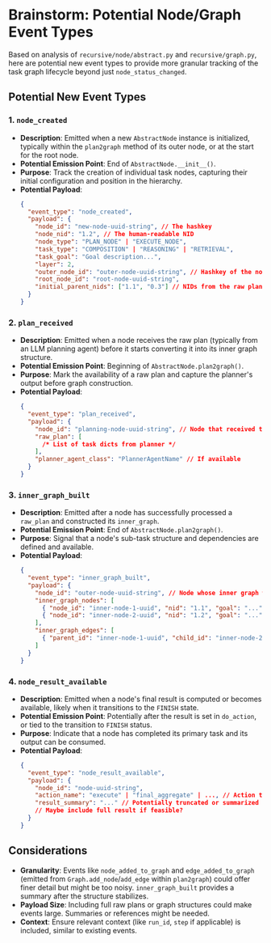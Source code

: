 # Brainstorm: Potential Node/Graph Event Types

Based on analysis of `recursive/node/abstract.py` and `recursive/graph.py`, here are potential new event types to provide more granular tracking of the task graph lifecycle beyond just `node_status_changed`.

## Potential New Event Types

### 1. `node_created`

- **Description**: Emitted when a new `AbstractNode` instance is initialized, typically within the `plan2graph` method of its outer node, or at the start for the root node.
- **Potential Emission Point**: End of `AbstractNode.__init__()`.
- **Purpose**: Track the creation of individual task nodes, capturing their initial configuration and position in the hierarchy.
- **Potential Payload**:
  ```json
  {
    "event_type": "node_created",
    "payload": {
      "node_id": "new-node-uuid-string", // The hashkey
      "node_nid": "1.2", // The human-readable NID
      "node_type": "PLAN_NODE" | "EXECUTE_NODE",
      "task_type": "COMPOSITION" | "REASONING" | "RETRIEVAL",
      "task_goal": "Goal description...",
      "layer": 2,
      "outer_node_id": "outer-node-uuid-string", // Hashkey of the node whose inner_graph this belongs to
      "root_node_id": "root-node-uuid-string",
      "initial_parent_nids": ["1.1", "0.3"] // NIDs from the raw plan
    }
  }
  ```

### 2. `plan_received`

- **Description**: Emitted when a node receives the raw plan (typically from an LLM planning agent) before it starts converting it into its inner graph structure.
- **Potential Emission Point**: Beginning of `AbstractNode.plan2graph()`.
- **Purpose**: Mark the availability of a raw plan and capture the planner's output before graph construction.
- **Potential Payload**:
  ```json
  {
    "event_type": "plan_received",
    "payload": {
      "node_id": "planning-node-uuid-string", // Node that received the plan
      "raw_plan": [
        /* List of task dicts from planner */
      ],
      "planner_agent_class": "PlannerAgentName" // If available
    }
  }
  ```

### 3. `inner_graph_built`

- **Description**: Emitted after a node has successfully processed a `raw_plan` and constructed its `inner_graph`.
- **Potential Emission Point**: End of `AbstractNode.plan2graph()`.
- **Purpose**: Signal that a node's sub-task structure and dependencies are defined and available.
- **Potential Payload**:
  ```json
  {
    "event_type": "inner_graph_built",
    "payload": {
      "node_id": "outer-node-uuid-string", // Node whose inner graph was built
      "inner_graph_nodes": [
        { "node_id": "inner-node-1-uuid", "nid": "1.1", "goal": "..." },
        { "node_id": "inner-node-2-uuid", "nid": "1.2", "goal": "..." }
      ],
      "inner_graph_edges": [
        { "parent_id": "inner-node-1-uuid", "child_id": "inner-node-2-uuid" }
      ]
    }
  }
  ```

### 4. `node_result_available`

- **Description**: Emitted when a node's final result is computed or becomes available, likely when it transitions to the `FINISH` state.
- **Potential Emission Point**: Potentially after the result is set in `do_action`, or tied to the transition to `FINISH` status.
- **Purpose**: Indicate that a node has completed its primary task and its output can be consumed.
- **Potential Payload**:
  ```json
  {
    "event_type": "node_result_available",
    "payload": {
      "node_id": "node-uuid-string",
      "action_name": "execute" | "final_aggregate" | ..., // Action that produced the final result
      "result_summary": "..." // Potentially truncated or summarized result
      // Maybe include full result if feasible?
    }
  }
  ```

## Considerations

- **Granularity**: Events like `node_added_to_graph` and `edge_added_to_graph` (emitted from `Graph.add_node`/`add_edge` within `plan2graph`) could offer finer detail but might be too noisy. `inner_graph_built` provides a summary after the structure stabilizes.
- **Payload Size**: Including full raw plans or graph structures could make events large. Summaries or references might be needed.
- **Context**: Ensure relevant context (like `run_id`, `step` if applicable) is included, similar to existing events.
